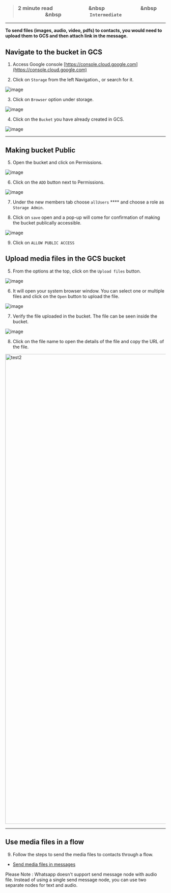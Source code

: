 > ### **2 minute read &nbsp; &nbsp; &nbsp; &nbsp; &nbsp; &nbsp; &nbsp; &nbsp; &nbsp; &nbsp; &nbsp; &nbsp; &nbsp; &nbsp; &nbsp &nbsp; &nbsp; &nbsp; &nbsp; &nbsp; &nbsp; &nbsp; &nbsp; &nbsp; &nbsp; &nbsp; &nbsp; &nbsp; &nbsp; &nbsp &nbsp; &nbsp; &nbsp; &nbsp; &nbsp; &nbsp; &nbsp; &nbsp; &nbsp; &nbsp; &nbsp; &nbsp; &nbsp; &nbsp; &nbsp &nbsp; &nbsp; &nbsp; &nbsp; &nbsp; &nbsp; &nbsp; &nbsp; &nbsp; &nbsp; &nbsp; `Intermediate`**
___

**To send files (images, audio, video, pdfs) to contacts, you would need to upload them to GCS and then attach link in the message.**

## Navigate to the bucket in GCS

1. Access Google console [https://console.cloud.google.com](https://console.cloud.google.com)

1. Click on `Storage` from the left Navigation., or search for it.

![image](https://user-images.githubusercontent.com/32592458/212660233-169b49b4-a4e9-4cb5-b3cb-1c029db30510.png)


3. Click on `Browser`  option under storage.

![image](https://user-images.githubusercontent.com/32592458/212660288-accb1040-c587-41bc-91df-0b74fe8a1044.png)



4.  Click on the `Bucket` you have already created in GCS.

![image](https://user-images.githubusercontent.com/32592458/212660324-9b4ba297-0d6f-484b-a470-6bbfe90987c4.png)
___

## Making bucket Public

5.   Open the bucket and click on Permissions.

![image](https://user-images.githubusercontent.com/32592458/212660370-28ddb3fb-a006-4c53-aeaf-2c996b6ed246.png)



6.  Click on the `ADD` button next to Permissions.

![image](https://user-images.githubusercontent.com/32592458/212660406-4d88150f-f2bd-4fd8-87b4-ab7525a28af6.png)



7.  Under the new members tab choose `allUsers` **** and choose a role as `Storage Admin`.

8.  Click on `save` open and a pop-up will come for confirmation of making the bucket publically accessible.

![image](https://user-images.githubusercontent.com/32592458/212660460-f69b525d-a981-42bf-8542-6db51605f57c.png)



9.  Click on `ALLOW PUBLIC ACCESS`



## Upload media files in the GCS bucket



5.  From the options at the top, click on the  `Upload files`  button.

![image](https://user-images.githubusercontent.com/32592458/212660893-038f203f-2292-46d4-8cf3-5952b13603de.png)



6.  It will open your system browser window. You can select one or multiple files and click on the `Open` button to upload the file.

![image](https://user-images.githubusercontent.com/32592458/212660923-3119c820-e69c-4385-83cb-d721417898e7.png)



7. Verify the file uploaded in the bucket. The file can be seen inside the bucket.

![image](https://user-images.githubusercontent.com/32592458/212660965-edc71bef-87ea-42d1-8f8f-560c135e64c4.png)



8.  Click on the file name to open the details of the file and copy the URL of the file.

<img width="1470" alt="test2" src="https://user-images.githubusercontent.com/143380171/268852539-554ae0fb-7792-415a-9556-36af6c6eacf1.png"/>

___
## Use media files in a flow 

9.  Follow the steps to send the media files to contacts through a flow.

- [Send media files in messages](https://glific.github.io/docs/docs/Product%20Features/Flows/Flow%20Actions/Send%20the%20contact%20a%20message/#send-media-files-in-a-message)

Please Note : Whatsapp doesn't support send message node with audio file. Instead of using a single send message node, you can use two separate nodes for text and audio.

